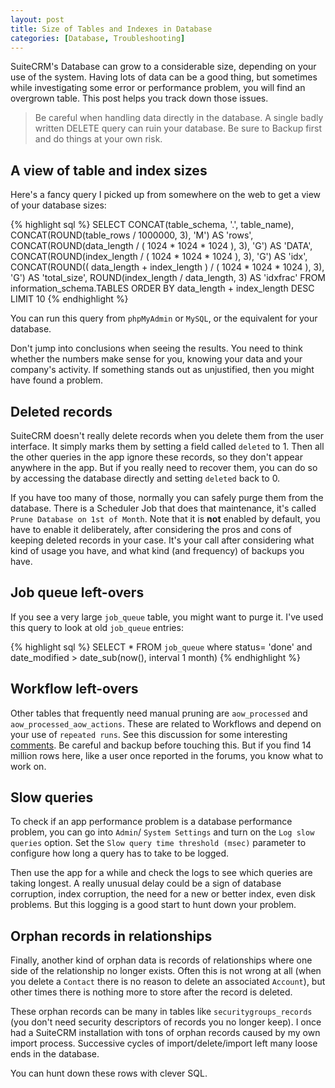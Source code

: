 ```yaml
---
layout: post
title: Size of Tables and Indexes in Database
categories: [Database, Troubleshooting]
---
```


SuiteCRM's Database can grow to a considerable size, depending on your use of the system. 
Having lots of data can be a good thing, but sometimes while investigating some error 
or performance problem, you will find an overgrown table. This post helps you track down 
those issues.

> Be careful when handling data directly in the database. A single badly written DELETE query can ruin your database. Be sure to Backup first and do things at your own risk.

## A view of table and index sizes ##

Here's a fancy query I picked up from somewhere on the web to get a view of your database sizes:

{% highlight sql %}
SELECT CONCAT(table_schema, '.', table_name),
       CONCAT(ROUND(table_rows / 1000000, 3), 'M')                                    AS 'rows',
       CONCAT(ROUND(data_length / ( 1024 * 1024 * 1024 ), 3), 'G')                    AS 'DATA',
       CONCAT(ROUND(index_length / ( 1024 * 1024 * 1024 ), 3), 'G')                   AS 'idx',
       CONCAT(ROUND(( data_length + index_length ) / ( 1024 * 1024 * 1024 ), 3), 'G') AS 'total_size',
       ROUND(index_length / data_length, 3)                                           AS 'idxfrac'
FROM   information_schema.TABLES
ORDER  BY data_length + index_length DESC
LIMIT  10
{% endhighlight %}

You can run this query from `phpMyAdmin` or `MySQL`, or the equivalent for your database.

Don't jump into conclusions when seeing the results. You need to think whether the numbers make sense for you, knowing your data and your company's activity. If something stands out as unjustified, then you might have found a problem.

## Deleted records ##

SuiteCRM doesn't really delete records when you delete them from the user interface. It simply marks them by setting a field called `deleted` to 1. Then all the other queries in the app ignore these records, so they don't appear anywhere in the app. But if you really need to recover them, you can do so by accessing the database directly and setting `deleted` back to 0.

If you have too many of those, normally you can safely purge them from the database. There is a Scheduler Job that does that maintenance, it's called `Prune Database on 1st of Month`. Note that it is **not** enabled by default, you have to enable it deliberately, after considering the pros and cons of keeping deleted records in your case. It's your call after considering what kind of usage you have, and what kind (and frequency) of backups you have.

## Job queue left-overs ##

If you see a very large `job_queue` table, you might want to purge it. I've used this query to look at old `job_queue` entries:

{% highlight sql %}
SELECT * FROM `job_queue` where status= 'done' and date_modified > date_sub(now(), interval 1 month)
{% endhighlight %}

## Workflow left-overs ##

Other tables that frequently need manual pruning are `aow_processed` and `aow_processed_aow_actions`. These are related to Workflows and depend on your use of `repeated runs`. See this discussion for some interesting [comments](https://github.com/salesagility/SuiteCRM/issues/3328#issuecomment-290490251). Be careful and backup before touching this. But if you find 14 million rows here, like a user once reported in the forums, you know what to work on.

## Slow queries ##

To check if an app performance problem is a database performance problem, you can go into `Admin`/ `System Settings` and turn on the `Log slow queries` option. Set the `Slow query time threshold (msec)` parameter to configure how long a query has to take to be logged.

Then use the app for a while and check the logs to see which queries are taking longest. A really unusual delay could be a sign of database corruption, index corruption, the need for a new or better index, even disk problems. But this logging is a good start to hunt down your problem.

## Orphan records in relationships ##

Finally, another kind of orphan data is records of relationships where one side of the relationship no longer exists. Often this is not wrong at all (when you delete a `Contact` there is no reason to delete an associated `Account`), but other times there is nothing more to store after the record is deleted.

These orphan records can be many in tables like `securitygroups_records` (you don't need security descriptors of records you no longer keep). I once had a SuiteCRM installation with tons of orphan records caused by my own import process. Successive cycles of import/delete/import left many loose ends in the database.

You can hunt down these rows with clever SQL.


